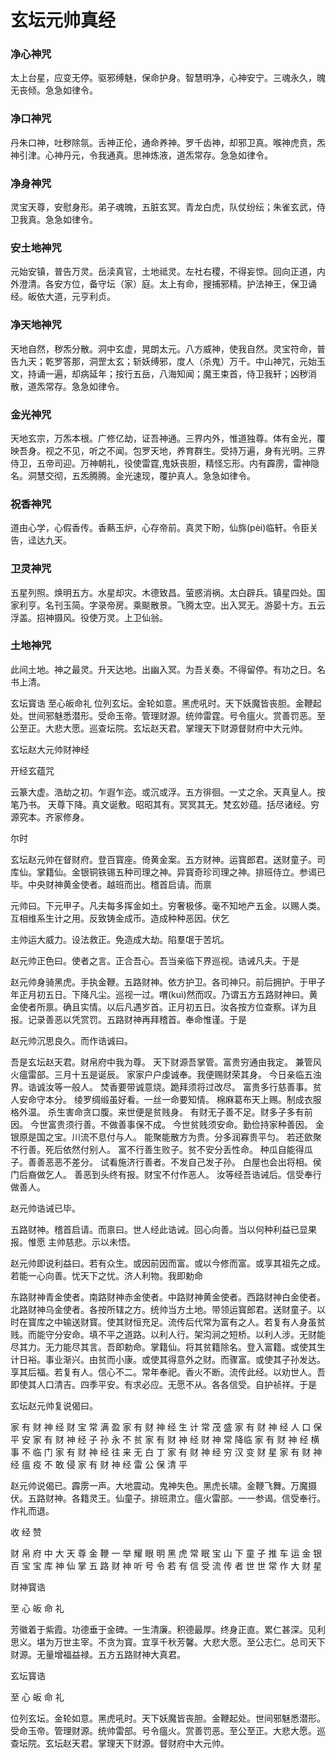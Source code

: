 # 玄坛元帅真经
### 净心神咒
太上台星，应变无停。驱邪缚魅，保命护身。智慧明净，心神安宁。三魂永久，魄无丧倾。急急如律令。

### 净口神咒
丹朱口神，吐秽除氛。舌神正伦，通命养神。罗千齿神，却邪卫真。喉神虎贲，炁神引津。心神丹元，令我通真。思神炼液，道炁常存。急急如律令。

### 净身神咒
灵宝天尊，安慰身形。弟子魂魄，五脏玄冥。青龙白虎，队仗纷纭；朱雀玄武，侍卫我真。急急如律令。

### 安土地神咒
元始安镇，普告万灵。岳渎真官，土地祗灵。左社右稷，不得妄惊。回向正道，内外澄清。各安方位，备守坛（家）庭。太上有命，搜捕邪精。护法神王，保卫诵经。皈依大道，元亨利贞。

### 净天地神咒
天地自然，秽炁分散。洞中玄虚，晃朗太元。八方威神，使我自然。灵宝符命，普告九天；乾罗答那，洞罡太玄；斩妖缚邪，度人（杀鬼）万千。中山神咒，元始玉文，持诵一遍，却病延年；按行五岳，八海知闻；魔王束首，侍卫我轩；凶秽消散，道炁常存。急急如律令。

### 金光神咒
天地玄宗，万炁本根。广修亿劫，证吾神通。三界内外，惟道独尊。体有金光，覆映吾身。视之不见，听之不闻。包罗天地，养育群生。受持万遍，身有光明。三界侍卫，五帝司迎。万神朝礼，役使雷霆,鬼妖丧胆，精怪忘形。内有霹雳，雷神隐名。洞慧交彻，五炁腾腾。金光速现，覆护真人。急急如律令。

### 祝香神咒
道由心学，心假香传。香爇玉炉，心存帝前。真灵下盼，仙旆(pèi)临轩。令臣关告，迳达九天。

### 卫灵神咒
五星列照。焕明五方。水星却灾。木德致昌。萤惑消祸。太白辟兵。镇星四处。国家利亨。名刊玉简。字录帝房。乘颷散景。飞腾太空。出入冥无。游晏十方。五云浮盖。招神摄风。役使万灵。上卫仙翁。

### 土地神咒
此间土地。神之最灵。升天达地。出幽入冥。为吾关奏。不得留停。有功之日。名书上清。


玄坛寳诰
至心皈命礼
位列玄坛。金轮如意。黑虎吼时。天下妖魔皆丧胆。金鞭起处。世间邪魅悉潜形。受命玉帝。管理财源。统帅雷霆。号令瘟火。赏善罚恶。至公至正。大悲大愿。巡查坛院。玄坛赵天君。掌理天下财源督财府中大元帅。

玄坛赵大元帅财神经

开经玄蕴咒

云篆大虚。浩劫之初。乍遐乍迩。或沉或浮。五方徘徊。一丈之余。天真皇人。按笔乃书。
天尊下降。真文诞敷。昭昭其有。冥冥其无。梵玄妙蕴。括尽诸经。穷源究本。齐家修身。

尔时

玄坛赵元帅在督财府。登百寳座。倚黄金案。五方财神。运寳郎君。送财童子。司库仙。掌籍仙。金银铜铁锡五种司理之神。异寳奇珍司理之神。排班侍立。参谒已毕。中央财神黄金使者。越班而出。稽首启请。而禀

元帅曰。下元甲子。凡夫每多挥金如土。穷奢极侈。毫不知地产五金。以赐人类。互相维系生计之用。反致铸金成币。造成种种恶因。伏乞

主帅运大威力。设法救正。免造成大劫。陷羣氓于苦坑。

赵元帅正色曰。使者之言。正合吾心。吾当亲临下界巡视。诰诫凡夫。于是

赵元帅身骑黑虎。手执金鞭。五路财神。依方护卫。各司神只。前后拥护。于甲子年正月初五日。下降凡尘。巡视一过。喟(kuì)然而叹。乃谓五方五路财神曰。黄金使者所禀。确且实情。以后凡遇岁首。正月初五日。汝各按方位查察。详为且报。记录善恶以凭赏罚。五路财神再拜稽首。奉命惟谨。于是

赵元帅沉思良久。而作诰诚曰。

吾是玄坛赵天君。财帛府中我为尊。
天下财源吾掌管。富贵穷通由我定。
兼管风火瘟雷部。三月十五是诞辰。
家家户户虔诚奉。我便赐财荣其身。
今日亲临五浊界。诰诚汝等一般人。
焚香要带诚意烧。跪拜须将过改尽。
富贵多行慈善事。贫人安命守本分。
绫罗绸缎虽好看。一丝一命要知情。
棉麻葛布天上赐。制成衣服格外温。
杀生害命贪口腹。来世便是贫贱身。
有财无子善不足。财多子多有前因。
今世富贵须行善。不做善事保不成。
今世贫贱须安命。勤俭持家种善因。
金银原是国之宝。川流不息付与人。
能聚能散方为贵。分多润寡贵平匀。
若还歛聚不行善。死后依然付别人。
富不行善生败子。贫不安分丢性命。
种瓜自能得瓜子。善善恶恶不差分。
试看施济行善者。不发自己发子孙。
白屋也会出将相。侯门后裔做乞人。
善恶到头终有报。财宝不付作恶人。
汝等经吾诰诫后。信受奉行做善人。

赵元帅诰诫已毕。

五路财神。稽首启请。而禀曰。世人经此诰诫。回心向善。当以何种利益已显果报。惟愿
主帅慈悲。示以未悟。

赵元帅即说利益曰。若有众生。或因前因而富。或以今修而富。或享其祖先之成。若能一心向善。忧天下之忧。济人利物。我即勅命

东路财神青金使者。南路财神赤金使者。中路财神黄金使者。西路财神白金使者。北路财神乌金使者。各按所辖之方。统帅当方土地。带领运寳郎君。送财童子。以时在寳库之中输送财寳。使其财恒充足。流传后代常为富有之人。若复有人身虽贫贱。而能守分安命。填不平之道路。以利人行。架沟涧之短桥。以利人涉。无财能尽其力。无力能尽其言。吾即勅命。掌籍仙。将其贫籍除名。登入富籍。或使其生计日裕。事业渐兴。由贫而小康。或使其得意外之财。而骤富。或使其子孙发达。享其后福。若复有人。信心不二。常年奉祀。香火不断。流传此经。以劝世人。吾即使其人口清吉。四季平安。有求必应。无愿不从。各各信受。自护祯祥。于是

玄坛赵元帅复说偈曰。

家 有 财 神 经 财 宝 常 满 盈
家 有 财 神 经 生 计 常 茂 盛
家 有 财 神 经 人 口 保 平 安
家 有 财 神 经 子 孙 永 不 贫
家 有 财 神 经 财 神 常 降临
家 有 财 神 经 横 事 不 临 门
家 有 财 神 经 往 来 无 白 丁
家 有 财 神 经 穷 汉 变 财 星
家 有 财 神 经 瘟 疫 不 敢 侵
家 有 财 神 经 雷 公 保 清 平


赵元帅说偈已。霹雳一声。大地震动。鬼神失色。黑虎长啸。金鞭飞舞。万魔摄伏。五路财神。各籍灵王。仙童子。排班肃立。瘟火雷部。一一参谒。信受奉行。作礼而退。

收 经 赞

财 帛 府 中 大 天 尊
金 鞭 一 举 耀 眼 明
黑 虎 常 眠 宝 山 下
童 子 推 车 运 金 银
百 宝 宝 库 神 仙 掌
五 路 财 神 听 号 令
若 有 信 受 流 传 者
世 世 常 作 大 财 星

财神寳诰

至 心 皈 命 礼

芳徽着于紫霞。功德垂于金碑。一生清廉。积德最厚。终身正直。累仁甚深。见利思义。堪为万世主宰。不贪为寳。宜享千秋芳馨。大悲大愿。至公志仁。总司天下财源。无量增福益禄。五方五路财神大真君。

玄坛寳诰

至 心 皈 命 礼

位列玄坛。金轮如意。黑虎吼时。天下妖魔皆丧胆。金鞭起处。世间邪魅悉潜形。受命玉帝。管理财源。统帅雷部。号令瘟火。赏善罚恶。至公至正。大悲大愿。巡查坛院。玄坛赵天君。掌理天下财源。督财府中大元帅。

